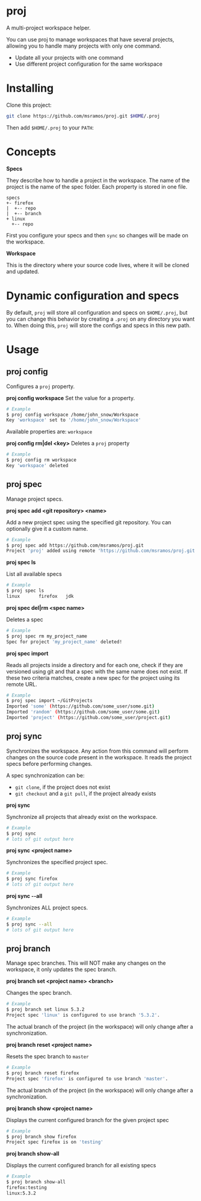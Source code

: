 # proj

A multi-project workspace helper.

You can use proj to manage workspaces that have several projects, allowing you
to handle many projects with only one command.

- Update all your projects with one command
- Use different project configuration for the same workspace

# Installing

Clone this project:

```sh
git clone https://github.com/msramos/proj.git $HOME/.proj
```

Then add `$HOME/.proj` to your `PATH`:

# Concepts

**Specs**

They describe how to handle a project in the workspace. The name of the project
is the name of the spec folder. Each property is stored in one file.

```
specs
+- firefox
|  +-- repo
|  +-- branch
+ linux
  +-- repo
```

First you configure your specs and then `sync` so changes will be made on the
workspace.

**Workspace**

This is the directory where your source code lives, where it will be cloned and
updated.

# Dynamic configuration and specs

By default, `proj` will store all configuration and specs on `$HOME/.proj`, but
you can change this behavior by creating a `.proj` on any directory you want to.
When doing this, `proj` will store the configs and specs in this new path.

# Usage

## proj config
Configures a `proj` property.

**proj config workspace**
Set the value for a property.

```sh
# Example
$ proj config workspace /home/john_snow/Workspace
Key 'workspace' set to '/home/john_snow/Workspace'
```

Available properties are: `workspace`

**proj config rm|del \<key\>**
Deletes a `proj` property
```sh
# Example
$ proj config rm workspace
Key 'workspace' deleted
```

## proj spec

Manage project specs.

**proj spec add \<git repository\> \<name\>**

Add a new project spec using the specified git repository. You can optionally
give it a custom name.

```sh
# Example
$ proj spec add https://github.com/msramos/proj.git
Project 'proj' added using remote 'https://github.com/msramos/proj.git'
```

**proj spec ls**

List all available specs

```sh
# Example
$ proj spec ls
linux		firefox	  jdk
```

**proj spec del|rm \<spec name\>**

Deletes a spec

```sh
# Example
$ proj spec rm my_project_name
Spec for project 'my_project_name' deleted!
```

**proj spec import**

Reads all projects inside a directory and for each one, check if they are
versioned using git and that a spec with the same name does not exist. If these
two criteria matches, create a new spec for the project using its remote URL.

```sh
# Example
$ proj spec import ~/GitProjects
Imported 'some' (https://github.com/some_user/some.git)
Imported 'random' (https://github.com/some_user/some.git)
Imported 'project' (https://github.com/some_user/project.git)
```

## proj sync

Synchronizes the workspace. Any action from this command will perform changes on
the source code present in the workspace. It reads the project specs before 
performing changes.

A spec synchronization can be:

- `git clone`, if the project does not exist
- `git checkout` and a `git pull`, if the project already exists

**proj sync**

Synchronize all projects that already exist on the workspace.

```sh
# Example
$ proj sync
# lots of git output here
```

**proj sync \<project name\>**

Synchronizes the specified project spec.

```sh
# Example
$ proj sync firefox
# lots of git output here
```

**proj sync --all**

Synchronizes ALL project specs.

```sh
# Example
$ proj sync --all
# lots of git output here
```

## proj branch

Manage spec branches. This will NOT make any changes on the workspace, it only
updates the spec branch.

**proj branch set \<project name\> \<branch\>**

Changes the spec branch.

```sh
# Example
$ proj branch set linux 5.3.2
Project spec 'linux' is configured to use branch '5.3.2'.
```

The actual branch of the project (in the workspace) will only change after a
synchronization.

**proj branch reset \<project name\>**

Resets the spec branch to `master`

```sh
# Example
$ proj branch reset firefox
Project spec 'firefox' is configured to use branch 'master'.
```

The actual branch of the project (in the workspace) will only change after a
synchronization.


**proj branch show \<project name\>**

Displays the current configured branch for the given project spec

```sh
# Example
$ proj branch show firefox
Project spec firefox is on 'testing'
```

**proj branch show-all**

Displays the current configured branch for all existing specs

```sh
# Example
$ proj branch show-all
firefox:testing
linux:5.3.2
```